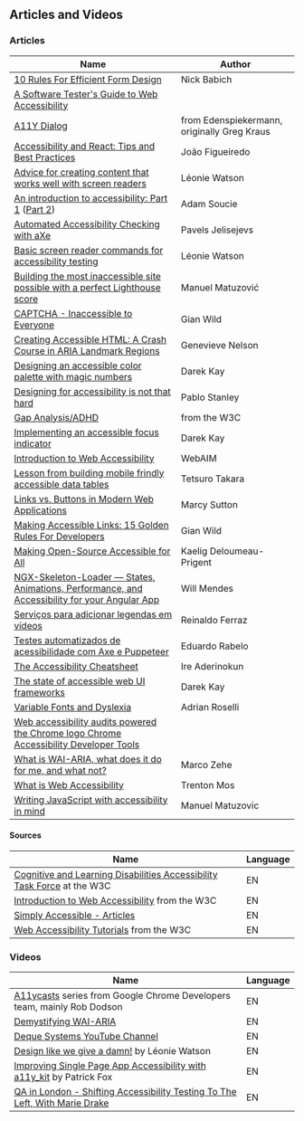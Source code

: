 ## Articles and Videos

### Articles

| Name | Author |
|---   |---       |
| [10 Rules For Efficient Form Design](http://babich.biz/10-rules-for-efficient-form-design/) | Nick Babich |
| [A Software Tester's Guide to Web Accessibility](https://dojo.ministryoftesting.com/lessons/a-software-tester-s-guide-to-web-accessibility)
| [A11Y Dialog](https://github.com/edenspiekermann/a11y-dialog) | from Edenspiekermann, originally Greg Kraus
| [Accessibility and React: Tips and Best Practices](https://www.aditus.io/talks/react-and-accessibility/) | João Figueiredo
| [Advice for creating content that works well with screen readers](https://accessibility.blog.gov.uk/2017/02/08/advice-for-creating-content-that-works-well-with-screen-readers/) |  Léonie Watson
| [An introduction to accessibility: Part 1](https://getflywheel.com/layout/an-introduction-to-accessibility-part-1/) ([Part 2](https://getflywheel.com/layout/an-introduction-to-accessibility-part-2/)) |  Adam Soucie
| [Automated Accessibility Checking with aXe](https://www.sitepoint.com/automated-accessibility-checking-with-axe/) |  Pavels Jelisejevs
| [Basic screen reader commands for accessibility testing](https://www.paciellogroup.com/blog/2015/01/basic-screen-reader-commands-for-accessibility-testing/) |  Léonie Watson
| [Building the most inaccessible site possible with a perfect Lighthouse score](https://www.matuzo.at/blog/building-the-most-inaccessible-site-possible-with-a-perfect-lighthouse-score/) |  Manuel Matuzović
| [CAPTCHA - Inaccessible to Everyone](http://www.sitepoint.com/captcha-inaccessible-to-everyone/) |  Gian Wild
| [Creating Accessible HTML: A Crash Course in ARIA Landmark Regions](https://c2experience.com/blog/2018/03/creating-accessible-html-a-crash-course-in-aria-landmark-regions/) |  Genevieve Nelson
| [Designing an accessible color palette with magic numbers](https://darekkay.com/blog/accessible-color-palette/) |  Darek Kay
| [Designing for accessibility is not that hard](https://uxdesign.cc/designing-for-accessibility-is-not-that-hard-c04cc4779d94) | Pablo Stanley
| [Gap Analysis/ADHD](https://www.w3.org/WAI/PF/cognitive-a11y-tf/wiki/Gap_Analysis/ADHD) | from the W3C
| [Implementing an accessible focus indicator](https://darekkay.com/blog/accessible-focus-indicator/) |  Darek Kay
| [Introduction to Web Accessibility](http://webaim.org/intro/) |  WebAIM
| [Lesson from building mobile frindly accessible data tables](https://medium.com/shopify-ux/lessons-from-building-mobile-friendly-accessible-data-tables-1e05c6924eaf#.yxri88ccf) |  Tetsuro Takara
| [Links vs. Buttons in Modern Web Applications](https://marcysutton.com/links-vs-buttons-in-modern-web-applications/) |  Marcy Sutton
| [Making Accessible Links: 15 Golden Rules For Developers](http://www.sitepoint.com/15-rules-making-accessible-links/) |  Gian Wild
| [Making Open-Source Accessible for All](https://medium.com/@kaelig/making-open-source-accessible-for-all-8131429913b1) |  Kaelig Deloumeau-Prigent
| [NGX-Skeleton-Loader — States, Animations, Performance, and Accessibility for your Angular App](https://medium.com/@willmendesneto/ngx-skeleton-loader-states-animations-performance-and-accessibility-for-your-angular-app-ad0fd86da7a5) |  Will Mendes
| [Serviços para adicionar legendas em vídeos](http://reinaldoferraz.com.br/servicos-para-adicionar-legendas-em-videos/) |  Reinaldo Ferraz
| [Testes automatizados de acessibilidade com Axe e Puppeteer](https://medium.com/@oieduardorabelo/testes-automatizados-de-acessibilidade-6a164e77e11e) |  Eduardo Rabelo
| [The Accessibility Cheatsheet](http://bitsofco.de/the-accessibility-cheatsheet/) | Ire Aderinokun
| [The state of accessible web UI frameworks](https://darekkay.com/blog/accessible-ui-frameworks/) | Darek Kay
| [Variable Fonts and Dyslexia](http://adrianroselli.com/2018/08/variable-fonts-and-dyslexia.html) | Adrian Roselli
| [Web accessibility audits powered  the Chrome logo Chrome Accessibility Developer Tools](https://addyosmani.com/a11y/)
| [What is WAI-ARIA, what does it do for me, and what not?](https://www.marcozehe.de/2014/03/27/what-is-wai-aria-what-does-it-do-for-me-and-what-not/) | Marco Zehe
| [What is Web Accessibility](http://alistapart.com/article/wiwa) | Trenton Mos
| [Writing JavaScript with accessibility in mind](https://medium.com/@matuzo/writing-javascript-with-accessibility-in-mind-a1f6a5f467b9) | Manuel Matuzovic

#### Sources

| Name | Language |
|---   |---       |
| [Cognitive and Learning Disabilities Accessibility Task Force](https://www.w3.org/WAI/PF/cognitive-a11y-tf/wiki/Main_Page) at the W3C | EN |
| [Introduction to Web Accessibility](https://www.w3.org/WAI/fundamentals/accessibility-intro/) from the W3C | EN |
| [Simply Accessible - Articles](http://simplyaccessible.com/articles/) | EN |
| [Web Accessibility Tutorials](https://www.w3.org/WAI/tutorials/) from the W3C | EN |

### Videos

| Name | Language |
|---   |---       |
| [A11ycasts](https://www.youtube.com/watch?v=HtTyRajRuyY) series from Google Chrome Developers team, mainly Rob Dodson | EN |
| [Demystifying WAI-ARIA](https://davidmacd.com/blog/wai-aria-accessbility-for-average-web-developers.html) | EN |
| [Deque Systems YouTube Channel](https://www.youtube.com/channel/UCvNQ5aJllZ5Oi49jtMKeb0Q) | EN |
| [Design like we give a damn!](https://www.vimeo.com/110965713) by Léonie Watson | EN |
| [Improving Single Page App Accessibility with a11y_kit](https://www.vimeo.com/117614181) by Patrick Fox | EN |
| [QA in London - Shifting Accessibility Testing To The Left, With Marie Drake](https://www.youtube.com/watch?v=0URKi9NmL-I) | EN |
